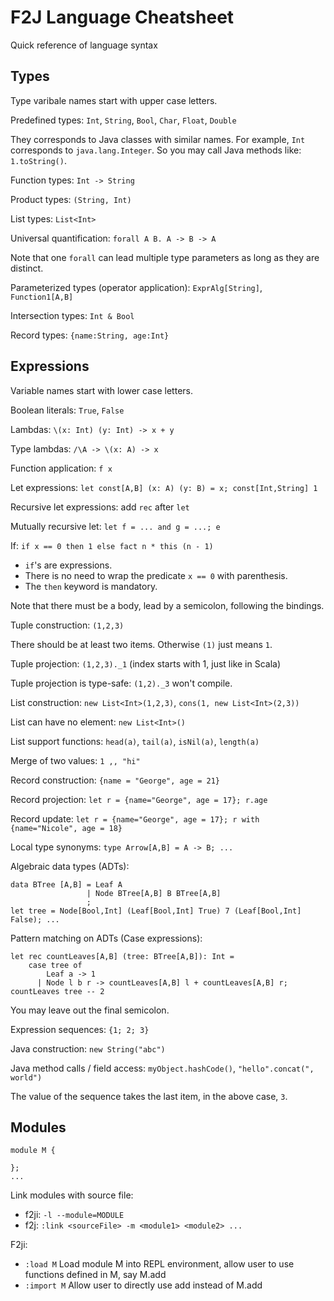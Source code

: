 # F2J Language Cheatsheet

Quick reference of language syntax

## Types

Type varibale names start with upper case letters.

Predefined types: `Int`, `String`, `Bool`, `Char`, `Float`, `Double`

They corresponds to Java classes with similar names. For example, `Int`
corresponds to `java.lang.Integer`. So you may call Java methods like:
`1.toString()`.

Function types: `Int -> String`

Product types: `(String, Int)`

List types: `List<Int>`

Universal quantification: `forall A B. A -> B -> A`

Note that one `forall` can lead multiple type parameters as long as they are distinct.

Parameterized types (operator application): `ExprAlg[String]`, `Function1[A,B]`

Intersection types: `Int & Bool`

Record types: `{name:String, age:Int}`

## Expressions

Variable names start with lower case letters.

Boolean literals: `True`, `False`

Lambdas: `\(x: Int) (y: Int) -> x + y`

Type lambdas: `/\A -> \(x: A) -> x`

Function application: `f x`

Let expressions: `let const[A,B] (x: A) (y: B) = x; const[Int,String] 1`

Recursive let expressions: add `rec` after `let`

Mutually recursive let: `let f = ... and g = ...; e`

If: `if x == 0 then 1 else fact n * this (n - 1)`

* `if`'s are expressions.
* There is no need to wrap the predicate `x == 0` with parenthesis.
* The `then` keyword is mandatory.

Note that there must be a body, lead by a semicolon, following the bindings.

Tuple construction: `(1,2,3)`

There should be at least two items. Otherwise `(1)` just means `1`.

Tuple projection: `(1,2,3)._1` (index starts with 1, just like in Scala)

Tuple projection is type-safe: `(1,2)._3` won't compile.

List construction: `new List<Int>(1,2,3)`, `cons(1, new List<Int>(2,3))`

List can have no element: `new List<Int>()`

List support functions: `head(a)`, `tail(a)`, `isNil(a)`, `length(a)`

Merge of two values: `1 ,, "hi"`

Record construction: `{name = "George", age = 21}`

Record projection: `let r = {name="George", age = 17}; r.age`

Record update: `let r = {name="George", age = 17}; r with {name="Nicole", age = 18}`

Local type synonyms: `type Arrow[A,B] = A -> B; ...`

Algebraic data types (ADTs):
```
data BTree [A,B] = Leaf A
                 | Node BTree[A,B] B BTree[A,B]
                 ;
let tree = Node[Bool,Int] (Leaf[Bool,Int] True) 7 (Leaf[Bool,Int] False); ...
```

Pattern matching on ADTs (Case expressions):

```
let rec countLeaves[A,B] (tree: BTree[A,B]): Int =
    case tree of
        Leaf a -> 1
      | Node l b r -> countLeaves[A,B] l + countLeaves[A,B] r;
countLeaves tree -- 2
```

You may leave out the final semicolon.

Expression sequences: `{1; 2; 3}`

Java construction: `new String("abc")`

Java method calls / field access: `myObject.hashCode()`, `"hello".concat(", world")`

The value of the sequence takes the last item, in the above case, `3`.

## Modules

```
module M {

};
...
```
Link modules with source file:
- f2ji: ```-l --module=MODULE```
- f2j: ```:link <sourceFile> -m <module1> <module2> ...```

F2ji:
- ```:load M``` Load module M into REPL environment, allow user to use functions defined in M, say M.add
- ```:import M``` Allow user to directly use add instead of M.add
